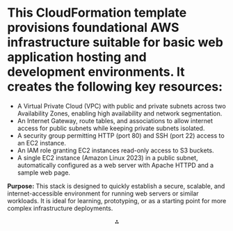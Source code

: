 # This CloudFormation template provisions foundational AWS infrastructure suitable for basic web application hosting and development environments. It creates the following key resources:

- A Virtual Private Cloud (VPC) with public and private subnets across two Availability Zones, enabling high availability and network segmentation.
- An Internet Gateway, route tables, and associations to allow internet access for public subnets while keeping private subnets isolated.
- A security group permitting HTTP (port 80) and SSH (port 22) access to an EC2 instance.
- An IAM role granting EC2 instances read-only access to S3 buckets.
- A single EC2 instance (Amazon Linux 2023) in a public subnet, automatically configured as a web server with Apache HTTPD and a sample web page.

**Purpose:**
This stack is designed to quickly establish a secure, scalable, and internet-accessible environment for running web servers or similar workloads. It is ideal for learning, prototyping, or as a starting point for more complex infrastructure deployments.

<div style="text-align: center">⁂</div>
